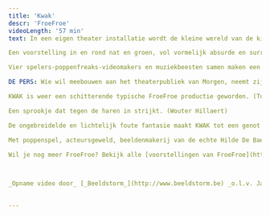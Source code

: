 ```yaml
---
title: 'Kwak'
descr: 'FroeFroe'
videoLength: '57 min'
text: In een eigen theater installatie wordt de kleine wereld van de kikkerprins een fijn bubbelend bellen en waterparadijs.

Een voorstelling in en rond nat en groen, vol vormelijk absurde en surrealistische elementen.  De inzet is alom bekend. Vooringenomenheid is de boodschap. Een spetterende groenige versie van DE KIKKERKONING.

Vier spelers-poppenfreaks-videomakers en muziekbeesten samen maken een keiharde maar o zo, poëtische versie van dit sprookje.  Speels en ondeugend maar vooral heel fijn om mee te maken, zo samen met onze voeten onder water...

DE PERS: Wie wil meebouwen aan het theaterpubliek van Morgen, neemt zijn kinderen hier mee naartoe. (Evelyne Coussens)

KWAK is weer een schitterende typische FroeFroe productie geworden. (Tuur Devens)

Een sprookje dat tegen de haren in strijkt. (Wouter Hillaert)

De ongebreidelde en lichtelijk foute fantasie maakt KWAK tot een genot voor jong en oud. (Liv Laveyne)

Met poppenspel, acteursgeweld, beeldenmakerij van de echte Hilde De Baerdemaeker, de lange Gert Dupont, met livemuziek en spel van de virtuoze Martine de Kok, video en soundscapes van Andy Giebens en Elke Verachtert onder begeleiding van Marc Maillard. Decor, kostuum, props en poppen van het gigantische FroeFroe atelier met vooral Ina Peeters, Gert Dupont, Bruno Smeyers, Roos Janssens, Krisje Scheurweghs, Jo Swinnen, Jan, Patrick en Marc Maillard e.a. Met de hulp van de stagiaires; Hanne Duys, Caroline Wardenier, Jana Elslander en Lien Baeyens.

Wil je nog meer FroeFroe? Bekijk alle [voorstellingen van FroeFroe](https://vimeopro.com/janbosteels/theater-froe-froe)

‍

_Opname video door_ [_Beeldstorm_](http://www.beeldstorm.be) _o.l.v. Jan Bosteels_  

‍
---
```

